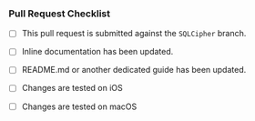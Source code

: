 <!-- Please describe your pull request here. -->

### Pull Request Checklist

<!--
Please verify that your pull request checks those boxes:
-->

- [ ] This pull request is submitted against the `SQLCipher` branch.
- [ ] Inline documentation has been updated.
- [ ] README.md or another dedicated guide has been updated.
- [ ] Changes are tested on iOS
- [ ] Changes are tested on macOS

